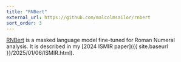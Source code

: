 ```yaml
---
title: "RNBert"
external_url: https://github.com/malcolmsailor/rnbert
sort_order: 3
---
```


[RNBert](https://github.com/malcolmsailor/rnbert) is a masked language model fine-tuned for Roman Numeral analysis. It is described in my [2024 ISMIR paper]({{ site.baseurl }}/2025/01/06/ISMIR.html).
